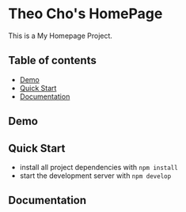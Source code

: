 # Theo Cho's HomePage

This is a My Homepage Project.

## Table of contents

- [Demo](#demo)
- [Quick Start](#quick-start)
- [Documentation](#documentation)

## Demo

## Quick Start

- install all project dependencies with `npm install`
- start the development server with `npm develop`

## Documentation